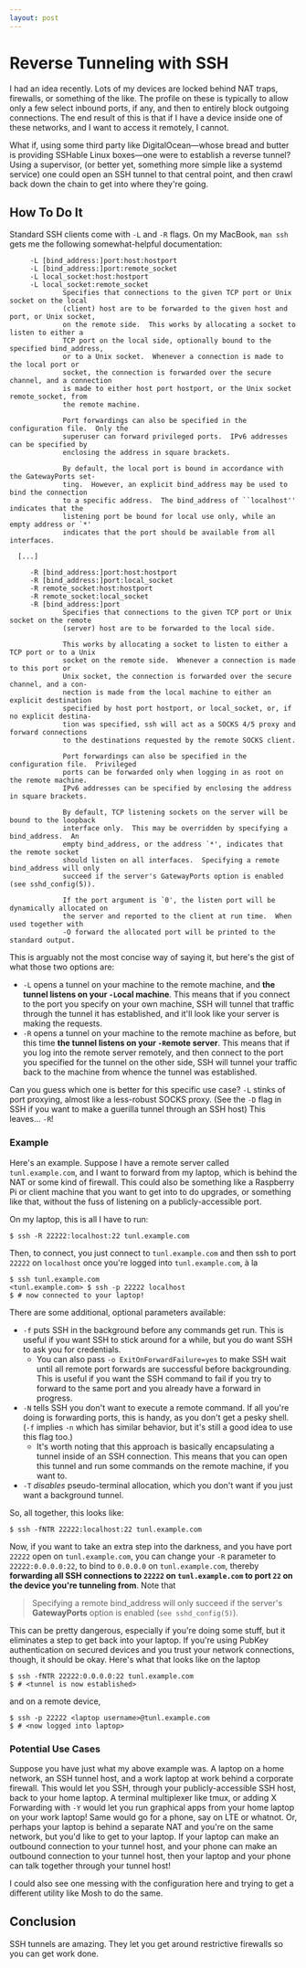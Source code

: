 ```yaml
---
layout: post
---
```


# Reverse Tunneling with SSH

I had an idea recently. Lots of my devices are locked behind NAT traps, firewalls, or something of the like. The profile on these is typically to allow only a few select inbound ports, if any, and then to entirely block outgoing connections. The end result of this is that if I have a device inside one of these networks, and I want to access it remotely, I cannot.

What if, using some third party like DigitalOcean—whose bread and butter is providing SSHable Linux boxes—one were to establish a reverse tunnel? Using a supervisor, (or better yet, something more simple like a systemd service) one could open an SSH tunnel to that central point, and then crawl back down the chain to get into where they're going.

## How To Do It

Standard SSH clients come with `-L` and `-R` flags. On my MacBook, `man ssh` gets me the following somewhat-helpful documentation:

```
     -L [bind_address:]port:host:hostport
     -L [bind_address:]port:remote_socket
     -L local_socket:host:hostport
     -L local_socket:remote_socket
             Specifies that connections to the given TCP port or Unix socket on the local
             (client) host are to be forwarded to the given host and port, or Unix socket,
             on the remote side.  This works by allocating a socket to listen to either a
             TCP port on the local side, optionally bound to the specified bind_address,
             or to a Unix socket.  Whenever a connection is made to the local port or
             socket, the connection is forwarded over the secure channel, and a connection
             is made to either host port hostport, or the Unix socket remote_socket, from
             the remote machine.

             Port forwardings can also be specified in the configuration file.  Only the
             superuser can forward privileged ports.  IPv6 addresses can be specified by
             enclosing the address in square brackets.

             By default, the local port is bound in accordance with the GatewayPorts set-
             ting.  However, an explicit bind_address may be used to bind the connection
             to a specific address.  The bind_address of ``localhost'' indicates that the
             listening port be bound for local use only, while an empty address or `*'
             indicates that the port should be available from all interfaces.
 
  [...]
  
     -R [bind_address:]port:host:hostport
     -R [bind_address:]port:local_socket
     -R remote_socket:host:hostport
     -R remote_socket:local_socket
     -R [bind_address:]port
             Specifies that connections to the given TCP port or Unix socket on the remote
             (server) host are to be forwarded to the local side.

             This works by allocating a socket to listen to either a TCP port or to a Unix
             socket on the remote side.  Whenever a connection is made to this port or
             Unix socket, the connection is forwarded over the secure channel, and a con-
             nection is made from the local machine to either an explicit destination
             specified by host port hostport, or local_socket, or, if no explicit destina-
             tion was specified, ssh will act as a SOCKS 4/5 proxy and forward connections
             to the destinations requested by the remote SOCKS client.

             Port forwardings can also be specified in the configuration file.  Privileged
             ports can be forwarded only when logging in as root on the remote machine.
             IPv6 addresses can be specified by enclosing the address in square brackets.

             By default, TCP listening sockets on the server will be bound to the loopback
             interface only.  This may be overridden by specifying a bind_address.  An
             empty bind_address, or the address `*', indicates that the remote socket
             should listen on all interfaces.  Specifying a remote bind_address will only
             succeed if the server's GatewayPorts option is enabled (see sshd_config(5)).

             If the port argument is `0', the listen port will be dynamically allocated on
             the server and reported to the client at run time.  When used together with
             -O forward the allocated port will be printed to the standard output.
```

This is arguably not the most concise way of saying it, but here's the gist of what those two options are:

- `-L` opens a tunnel on your machine to the remote machine, and **the tunnel listens on your `-L`ocal machine**.  This means that if you connect to the port you specify on your own machine, SSH will tunnel that traffic through the tunnel it has established, and it'll look like your server is making the requests.
- `-R` opens a tunnel on your machine to the remote machine as before, but this time **the tunnel listens on your `-R`emote server**. This means that if you log into the remote server remotely, and then connect to the port you specified for the tunnel on the other side, SSH will tunnel your traffic back to the machine from whence the tunnel was established.

Can you guess which one is better for this specific use case? `-L` stinks of port proxying, almost like a less-robust SOCKS proxy. (See the `-D` flag in SSH if you want to make a guerilla tunnel through an SSH host) This leaves… `-R`!

### Example

Here's an example. Suppose I have a remote server called `tunl.example.com`, and I want to forward from my laptop, which is behind the NAT or some kind of firewall. This could also be something like a Raspberry Pi or client machine that you want to get into to do upgrades, or something like that, without the fuss of listening on a publicly-accessible port.

On my laptop, this is all I have to run:

```console
$ ssh -R 22222:localhost:22 tunl.example.com
```

Then, to connect, you just connect to `tunl.example.com` and then ssh to port `22222` on `localhost` once you're logged into `tunl.example.com`, à la

```console
$ ssh tunl.example.com
<tunl.example.com> $ ssh -p 22222 localhost
$ # now connected to your laptop!
```

There are some additional, optional parameters available:

- `-f` puts SSH in the background before any commands get run. This is useful if you want SSH to stick around for a while, but you do want SSH to ask you for credentials.
  - You can also pass `-o ExitOnForwardFailure=yes` to make SSH wait until all remote port forwards are successful before backgrounding. This is useful if you want the SSH command to fail if you try to forward to the same port and you already have a forward in progress.
- `-N` tells SSH you don't want to execute a remote command. If all you're doing is forwarding ports, this is handy, as you don't get a pesky shell. (`-f` implies `-n` which has similar behavior, but it's still a good idea to use this flag too.)
  - It's worth noting that this approach is basically encapsulating a tunnel inside of an SSH connection. This means that you can open this tunnel and run some commands on the remote machine, if you want to.
- `-T` _disables_ pseudo-terminal allocation, which you don't want if you just want a background tunnel.

So, all together, this looks like:

```console
$ ssh -fNTR 22222:localhost:22 tunl.example.com
```

Now, if you want to take an extra step into the darkness, and you have port `22222` open on `tunl.example.com`, you can change your `-R` parameter to `22222:0.0.0.0:22`, to bind to `0.0.0.0` on `tunl.example.com`, thereby **forwarding all SSH connections to `22222` on `tunl.example.com` to port `22` on the device you're tunneling from**. Note that 

> Specifying a remote bind_address will only succeed if the server's **GatewayPorts** option is enabled (`see sshd_config(5)`).

This can be pretty dangerous, especially if you're doing some stuff, but it eliminates a step to get back into your laptop.  If you're using PubKey authentication on secured devices and you trust your network connections, though, it should be okay. Here's what that looks like on the laptop

```console
$ ssh -fNTR 22222:0.0.0.0:22 tunl.example.com
$ # <tunnel is now established>
```

and on a remote device,

```
$ ssh -p 22222 <laptop username>@tunl.example.com
$ # <now logged into laptop>
```

### Potential Use Cases

Suppose you have just what my above example was.  A laptop on a home network, an SSH tunnel host, and a work laptop at work behind a corporate firewall.  This would let you SSH, through your publicly-accessible SSH host, back to your home laptop.  A terminal multiplexer like tmux, or adding X Forwarding with `-Y` would let you run graphical apps from your home laptop on your work laptop!  Same would go for a phone, say on LTE or whatnot.  Or, perhaps your laptop is behind a separate NAT and you're on the same network, but you'd like to get to your laptop.  If your laptop can make an outbound connection to your tunnel host, and your phone can make an outbound connection to your tunnel host, then your laptop and your phone can talk together through your tunnel host!

I could also see one messing with the configuration here and trying to get a different utility like Mosh to do the same.

## Conclusion

SSH tunnels are amazing.  They let you get around restrictive firewalls so you can get work done.
